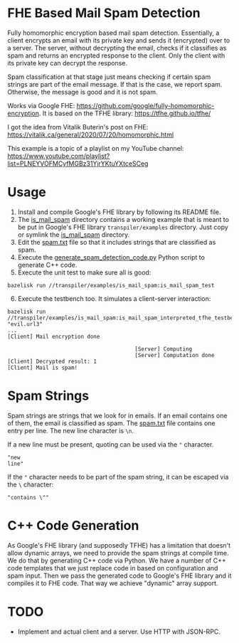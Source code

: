# FHE Based Mail Spam Detection
Fully homomorphic encryption based mail spam detection. Essentially, a client encrypts
an email with its private key and sends it (encrypted) over to a server. The server,
without decrypting the email, checks if it classifies as spam and returns an encrypted
response to the client. Only the client with its private key can decrypt the response.

Spam classification at that stage just means checking if certain spam strings are part
of the email message. If that is the case, we report spam. Otherwise, the message is
good and it is not spam.

Works via Google FHE: https://github.com/google/fully-homomorphic-encryption.
It is based on the TFHE library: https://tfhe.github.io/tfhe/

I got the idea from Vitalik Buterin's post on FHE:
https://vitalik.ca/general/2020/07/20/homomorphic.html

This example is a topic of a playlist on my YouTube channel:
https://www.youtube.com/playlist?list=PLNEYVOFMCyfMGBz31YjrYKtuYXtceSCeg

# Usage
1. Install and compile Google's FHE library by following its README file.
2. The [is_mail_spam](is_mail_spam) directory contains a working example that is meant to be
put in Google's FHE library `transpiler/examples` directory. Just copy or symlink the
[is_mail_spam](is_mail_spam) directory.
3. Edit the [spam.txt](is_mail_spam/data/spam.txt) file so that it includes strings that are classified
as spam.
4. Execute the [generate_spam_detection_code.py](is_mail_spam/generate_spam_detection_code.py) Python
script to generate C++ code.
5. Execute the unit test to make sure all is good:
```
bazelisk run //transpiler/examples/is_mail_spam:is_mail_spam_test 
```
6. Execute the testbench too. It simulates a client-server interaction:
```
bazelisk run //transpiler/examples/is_mail_spam:is_mail_spam_interpreted_tfhe_testbench "evil.url3"
...
[Client] Mail encryption done

                                        [Server] Computing
                                        [Server] Computation done
[Client] Decrypted result: 1
[Client] Mail is spam!
```

# Spam Strings
Spam strings are strings that we look for in emails. If an email contains one of them, the email is
classified as spam. The [spam.txt](is_mail_spam/data/spam.txt) file contains one entry per line. The
new line character is `\n`.

If a new line must be present, quoting can be used via the `"` character.
```
"new
line"
```

If the `"` character needs to be part of the spam string, it can be escaped via the `\` character:
```
"contains \""
```

# C++ Code Generation
As Google's FHE library (and supposedly TFHE) has a limitation that doesn't allow dynamic arrays,
we need to provide the spam strings at compile time. We do that by generating C++ code via Python.
We have a number of C++ code templates that we just replace code in based on configuration and spam
input. Then we pass the generated code to Google's FHE library and it compiles it to FHE code. That
way we achieve "dynamic" array support.

# TODO
 - Implement and actual client and a server. Use HTTP with JSON-RPC.